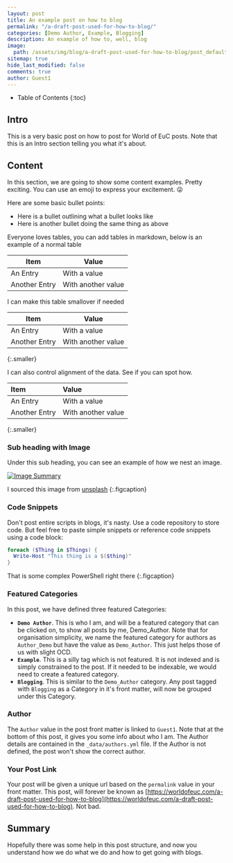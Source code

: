 ```yaml
---
layout: post
title: An example post on how to blog
permalink: "/a-draft-post-used-for-how-to-blog/"
categories: [Demo Author, Example, Blogging]
description: An example of how to, well, blog
image:
  path: /assets/img/blog/a-draft-post-used-for-how-to-blog/post_default_image.jpg
sitemap: true
hide_last_modified: false
comments: true
author: Guest1
---
```


<!--excerpt-->

-  Table of Contents
{:toc}

## Intro

This is a very basic post on how to post for World of EuC posts. Note that this is an Intro section telling you what it's about.

## Content

In this section, we are going to show some content examples. Pretty exciting. You can use an emoji to express your excitement. 😜

Here are some basic bullet points:

-  Here is a bullet outlining what a bullet looks like
-  Here is another bullet doing the same thing as above

Everyone loves tables, you can add tables in markdown, below is an example of a normal table

| Item | Value |
| --- | --- |
| An Entry | With a value |
| Another Entry | With another value |

I can make this table smallover if needed

| Item | Value |
| --- | --- |
| An Entry | With a value |
| Another Entry | With another value |
{:.smaller}

I can also control alignment of the data. See if you can spot how.

| Item | Value |
| :--- | :--- |
| An Entry | With a value |
| Another Entry | With another value |
{:.smaller}

### Sub heading with Image

Under this sub heading, you can see an example of how we nest an image.

[![Image Summary]({{site.baseurl}}/assets/img/blog/a-draft-post-used-for-how-to-blog/Image1.jpg)]({{site.baseurl}}/assets/img/a-draft-post-used-for-how-to-blog/Image1.jpg)

I sourced this image from [unsplash](https://unsplash.com/)
{:.figcaption}

### Code Snippets

Don't post entire scripts in blogs, it's nasty. Use a code repository to store code. But feel free to paste simple snippets or reference code snippets using a code block:

~~~PowerShell
foreach ($Thing in $Things) { 
  Write-Host "This thing is a $($thing)"
}
~~~

That is some complex PowerShell right there
{:.figcaption}

### Featured Categories

In this post, we have defined three featured Categories:

-  **`Demo Author`**. This is who I am, and will be a featured category that can be clicked on, to show all posts by me, Demo_Author. Note that for organisation simplicity, we name the featured category for authors as `Author_Demo` but have the value as `Demo_Author`. This just helps those of us with slight OCD.
-  **`Example`**. This is a silly tag which is not featured. It is not indexed and is simply constrained to the post. If it needed to be indexable, we would need to create a featured category.
-  **`Blogging`**. This is similar to the `Demo_Author` category. Any post tagged with `Blogging` as a Category in it's front matter, will now be grouped under this Category.

### Author

The `Author` value in the post front matter is linked to `Guest1`. Note that at the bottom of this post, it gives you some info about who I am. The Author details are contained in the `_data/authors.yml` file. If the Author is not defined, the post won't show the correct author.

### Your Post Link

Your post will be given a unique url based on the `permalink` value in your front matter. This post, will forever be known as [https://worldofeuc.com/a-draft-post-used-for-how-to-blog](https://worldofeuc.com/a-draft-post-used-for-how-to-blog). Not bad.

## Summary

Hopefully there was some help in this post structure, and now you understand how we do what we do and how to get going with blogs.